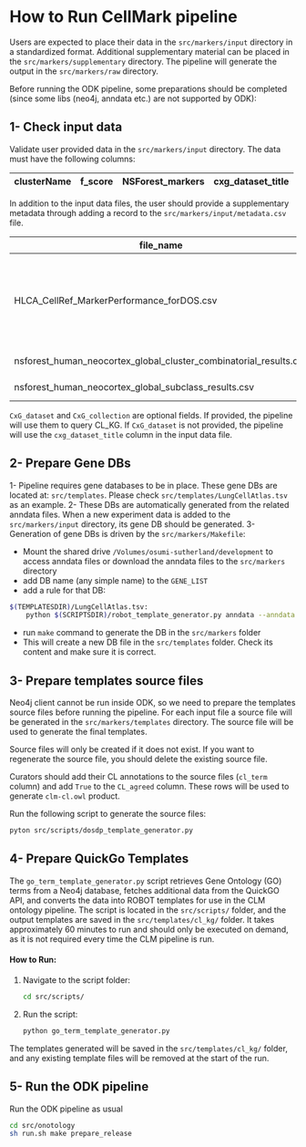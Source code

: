 # How to Run CellMark pipeline

Users are expected to place their data in the `src/markers/input` directory in a standardized format. Additional supplementary material can be placed in the `src/markers/supplementary` directory. The pipeline will generate the output in the `src/markers/raw` directory.

Before running the ODK pipeline, some preparations should be completed (since some libs (neo4j, anndata etc.) are not supported by ODK):

## 1- Check input data

Validate user provided data in the `src/markers/input` directory. The data must have the following columns:

| clusterName | f_score | NSForest_markers | cxg_dataset_title |
|-------------|---------|------------------|-------------------|

In addition to the input data files, the user should provide a supplementary metadata through adding a record to the `src/markers/input/metadata.csv` file.

| file_name                                                | Organ | Species       | Species_abbreviation | Organ_region  | Parent    | Marker_set_xref                          | CxG_collection                                                                 | CxG_dataset                                                                                  |
|----------------------------------------------------------|-------|---------------|----------------------|---------------|-----------|------------------------------------------|--------------------------------------------------------------------------------|------------------------------------------------------------------------------------------------|
| HLCA_CellRef_MarkerPerformance_forDOS.csv                | Lung  | NCBITaxon:9606 | Human               | UBERON:0002048 | SO:0001260 | https://doi.org/10.5281/zenodo.11165918 | https://cellxgene.cziscience.com/collections/6f6d381a-7701-4781-935c-db10d30de293 | An integrated cell atlas of the human lung in health and disease (core)                       |
| nsforest_human_neocortex_global_cluster_combinatorial_results.csv | Brain | NCBITaxon:9606 | Human               | UBERON:0001950 | SO:0001260 | https://doi.org/10.5281/zenodo.11165918 | https://cellxgene.cziscience.com/collections/d17249d2-0e6e-4500-abb8-e6c93fa1ac6f |                                                                                               |
| nsforest_human_neocortex_global_subclass_results.csv     | Brain | NCBITaxon:9606 | Human               | UBERON:0001950 | SO:0001260 | https://doi.org/10.5281/zenodo.11165918 | https://cellxgene.cziscience.com/collections/d17249d2-0e6e-4500-abb8-e6c93fa1ac6f |                                                                                               |

`CxG_dataset` and `CxG_collection` are optional fields. If provided, the pipeline will use them to query CL_KG. If `CxG_dataset` is not provided, the pipeline will use the `cxg_dataset_title` column in the input data file. 

## 2- Prepare Gene DBs

1- Pipeline requires gene databases to be in place. These gene DBs are located at: `src/templates`. Please check `src/templates/LungCellAtlas.tsv` as an example.
2- These DBs are automatically generated from the related anndata files. When a new experiment data is added to the `src/markers/input` directory, its gene DB should be generated.
3- Generation of gene DBs is driven by the `src/markers/Makefile`:
- Mount the shared drive `/Volumes/osumi-sutherland/development` to access anndata files or download the anndata files to the `src/markers` directory
- add DB name (any simple name) to the `GENE_LIST`
- add a rule for that DB:
```bash
$(TEMPLATESDIR)/LungCellAtlas.tsv:
	python $(SCRIPTSDIR)/robot_template_generator.py anndata --anndata 8d84ba15-d367-4dce-979c-85da70b868a2.h5ad --namecolumn original_gene_symbols --prefix ensembl --out $@
```
- run `make` command to generate the DB in the `src/markers` folder
- This will create a new DB file in the `src/templates` folder. Check its content and make sure it is correct.

## 3- Prepare templates source files

Neo4j client cannot be run inside ODK, so we need to prepare the templates source files before running the pipeline. For each input file a source file will be generated in the `src/markers/templates` directory. The source file will be used to generate the final templates.

Source files will only be created if it does not exist. If you want to regenerate the source file, you should delete the existing source file.

Curators should add their CL annotations to the source files (`cl_term` column) and add `True` to the `CL_agreed` column. These rows will be used to generate `clm-cl.owl` product.

Run the following script to generate the source files:

```bash
pyton src/scripts/dosdp_template_generator.py
```

## 4- Prepare QuickGo Templates

The `go_term_template_generator.py` script retrieves Gene Ontology (GO) terms from a Neo4j database, fetches additional data from the QuickGO API, and converts the data into ROBOT templates for use in the CLM ontology pipeline. The script is located in the `src/scripts/` folder, and the output templates are saved in the `src/templates/cl_kg/` folder. It takes approximately 60 minutes to run and should only be executed on demand, as it is not required every time the CLM pipeline is run.

#### How to Run:
1. Navigate to the script folder:
   ```bash
   cd src/scripts/
   ```
2. Run the script:
   ```bash
   python go_term_template_generator.py
   ```
The templates generated will be saved in the `src/templates/cl_kg/` folder, and any existing 
template files will be removed at the start of the run.

## 5- Run the ODK pipeline

Run the ODK pipeline as usual

```bash
cd src/onotology
sh run.sh make prepare_release
```